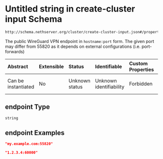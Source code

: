 # Untitled string in create-cluster input Schema

```txt
http://schema.nethserver.org/cluster/create-cluster-input.json#/properties/endpoint
```

The public WireGuard VPN endpoint in `hostname:port` form. The given port may differ from 55820 as it depends on external configurations (i.e. port-forwards)

| Abstract            | Extensible | Status         | Identifiable            | Custom Properties | Additional Properties | Access Restrictions | Defined In                                                                              |
| :------------------ | :--------- | :------------- | :---------------------- | :---------------- | :-------------------- | :------------------ | :-------------------------------------------------------------------------------------- |
| Can be instantiated | No         | Unknown status | Unknown identifiability | Forbidden         | Allowed               | none                | [create-cluster-input.json\*](cluster/create-cluster-input.json "open original schema") |

## endpoint Type

`string`

## endpoint Examples

```json
"my.example.com:55820"
```

```json
"1.2.3.4:60000"
```
